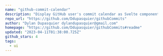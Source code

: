 ```yaml
---
name: "github-commit-calendar"
description: "Display GitHub user's commit calendar as Svelte component."
repo_url: "https://github.com/Ddupasquier/githubCommits"
author: "Dylan Dupasquier dylandupasquier@gmail.com"
homepage: "https://github.com/Ddupasquier/githubCommits#readme"
updated: "2023-04-11T01:38:00.725Z"
github_stars: 4
tags: 
  - ui
---
```

